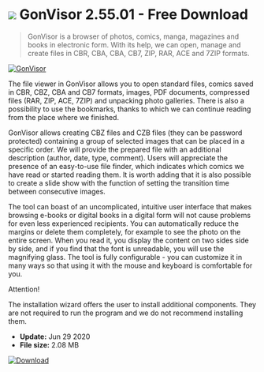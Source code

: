 # ![](https://cdn.softexe.net/static/icon/win.gif) GonVisor 2.55.01 - Free Download

> GonVisor is a browser of photos, comics, manga, magazines and books in electronic form. With its help, we can open, manage and create files in CBR, CBA, CBA, CB7, ZIP, RAR, ACE and 7ZIP formats.

[![GonVisor](https://gallery.dpcdn.pl/imgc/Tools/53147/g_-_420x350_1.5_-_x20140731025039_0.png)](https://softexe.net/win/business/documents/gonvisor:ppbcd.html)

The file viewer in GonVisor allows you to open standard files, comics saved in CBR, CBZ, CBA and CB7 formats, images, PDF documents, compressed files (RAR, ZIP, ACE, 7ZIP) and unpacking photo galleries. There is also a possibility to use the bookmarks, thanks to which we can continue reading from the place where we finished.
 
 GonVisor allows creating CBZ files and CZB files (they can be password protected) containing a group of selected images that can be placed in a specific order. We will provide the prepared file with an additional description (author, date, type, comment). Users will appreciate the presence of an easy-to-use file finder, which indicates which comics we have read or started reading them. It is worth adding that it is also possible to create a slide show with the function of setting the transition time between consecutive images.
 
 The tool can boast of an uncomplicated, intuitive user interface that makes browsing e-books or digital books in a digital form will not cause problems for even less experienced recipients. You can automatically reduce the margins or delete them completely, for example to see the photo on the entire screen. When you read it, you display the content on two sides side by side, and if you find that the font is unreadable, you will use the magnifying glass. The tool is fully configurable - you can customize it in many ways so that using it with the mouse and keyboard is comfortable for you.
 
 Attention!
 
 The installation wizard offers the user to install additional components. They are not required to run the program and we do not recommend installing them.


- **Update:** Jun 29 2020
- **File size:** 2.08 MB

[![Download](https://cdn.softexe.net/static/img/download.png)](https://softexe.net/win/business/documents/gonvisor:ppbcd.html)

